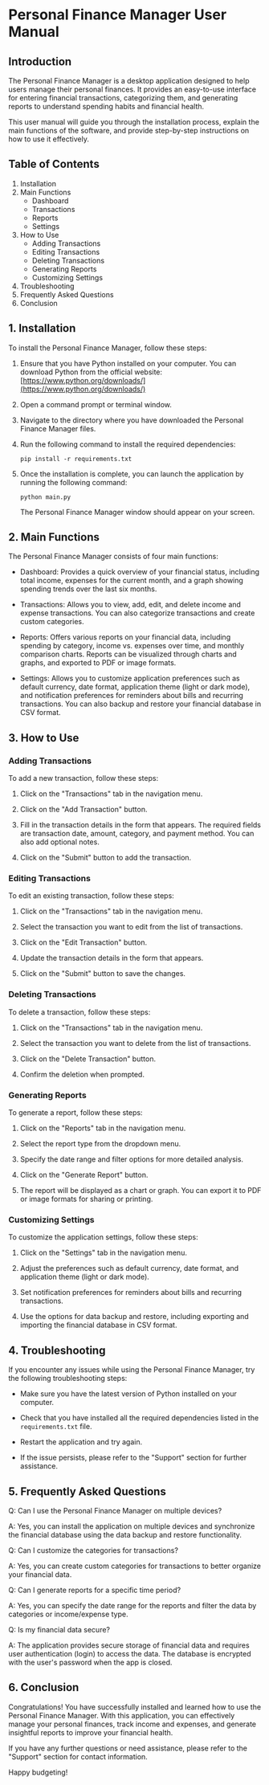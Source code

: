 # Personal Finance Manager User Manual

## Introduction

The Personal Finance Manager is a desktop application designed to help users manage their personal finances. It provides an easy-to-use interface for entering financial transactions, categorizing them, and generating reports to understand spending habits and financial health.

This user manual will guide you through the installation process, explain the main functions of the software, and provide step-by-step instructions on how to use it effectively.

## Table of Contents

1. Installation
2. Main Functions
   - Dashboard
   - Transactions
   - Reports
   - Settings
3. How to Use
   - Adding Transactions
   - Editing Transactions
   - Deleting Transactions
   - Generating Reports
   - Customizing Settings
4. Troubleshooting
5. Frequently Asked Questions
6. Conclusion

## 1. Installation

To install the Personal Finance Manager, follow these steps:

1. Ensure that you have Python installed on your computer. You can download Python from the official website: [https://www.python.org/downloads/](https://www.python.org/downloads/)

2. Open a command prompt or terminal window.

3. Navigate to the directory where you have downloaded the Personal Finance Manager files.

4. Run the following command to install the required dependencies:

   ```
   pip install -r requirements.txt
   ```

5. Once the installation is complete, you can launch the application by running the following command:

   ```
   python main.py
   ```

   The Personal Finance Manager window should appear on your screen.

## 2. Main Functions

The Personal Finance Manager consists of four main functions:

- Dashboard: Provides a quick overview of your financial status, including total income, expenses for the current month, and a graph showing spending trends over the last six months.

- Transactions: Allows you to view, add, edit, and delete income and expense transactions. You can also categorize transactions and create custom categories.

- Reports: Offers various reports on your financial data, including spending by category, income vs. expenses over time, and monthly comparison charts. Reports can be visualized through charts and graphs, and exported to PDF or image formats.

- Settings: Allows you to customize application preferences such as default currency, date format, application theme (light or dark mode), and notification preferences for reminders about bills and recurring transactions. You can also backup and restore your financial database in CSV format.

## 3. How to Use

### Adding Transactions

To add a new transaction, follow these steps:

1. Click on the "Transactions" tab in the navigation menu.

2. Click on the "Add Transaction" button.

3. Fill in the transaction details in the form that appears. The required fields are transaction date, amount, category, and payment method. You can also add optional notes.

4. Click on the "Submit" button to add the transaction.

### Editing Transactions

To edit an existing transaction, follow these steps:

1. Click on the "Transactions" tab in the navigation menu.

2. Select the transaction you want to edit from the list of transactions.

3. Click on the "Edit Transaction" button.

4. Update the transaction details in the form that appears.

5. Click on the "Submit" button to save the changes.

### Deleting Transactions

To delete a transaction, follow these steps:

1. Click on the "Transactions" tab in the navigation menu.

2. Select the transaction you want to delete from the list of transactions.

3. Click on the "Delete Transaction" button.

4. Confirm the deletion when prompted.

### Generating Reports

To generate a report, follow these steps:

1. Click on the "Reports" tab in the navigation menu.

2. Select the report type from the dropdown menu.

3. Specify the date range and filter options for more detailed analysis.

4. Click on the "Generate Report" button.

5. The report will be displayed as a chart or graph. You can export it to PDF or image formats for sharing or printing.

### Customizing Settings

To customize the application settings, follow these steps:

1. Click on the "Settings" tab in the navigation menu.

2. Adjust the preferences such as default currency, date format, and application theme (light or dark mode).

3. Set notification preferences for reminders about bills and recurring transactions.

4. Use the options for data backup and restore, including exporting and importing the financial database in CSV format.

## 4. Troubleshooting

If you encounter any issues while using the Personal Finance Manager, try the following troubleshooting steps:

- Make sure you have the latest version of Python installed on your computer.

- Check that you have installed all the required dependencies listed in the `requirements.txt` file.

- Restart the application and try again.

- If the issue persists, please refer to the "Support" section for further assistance.

## 5. Frequently Asked Questions

Q: Can I use the Personal Finance Manager on multiple devices?

A: Yes, you can install the application on multiple devices and synchronize the financial database using the data backup and restore functionality.

Q: Can I customize the categories for transactions?

A: Yes, you can create custom categories for transactions to better organize your financial data.

Q: Can I generate reports for a specific time period?

A: Yes, you can specify the date range for the reports and filter the data by categories or income/expense type.

Q: Is my financial data secure?

A: The application provides secure storage of financial data and requires user authentication (login) to access the data. The database is encrypted with the user's password when the app is closed.

## 6. Conclusion

Congratulations! You have successfully installed and learned how to use the Personal Finance Manager. With this application, you can effectively manage your personal finances, track income and expenses, and generate insightful reports to improve your financial health.

If you have any further questions or need assistance, please refer to the "Support" section for contact information.

Happy budgeting!